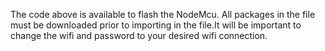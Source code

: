 
The code above is available to flash the NodeMcu. All packages in the file must be downloaded prior to importing in the file.It will be important to change the wifi and password to your desired wifi connection.
